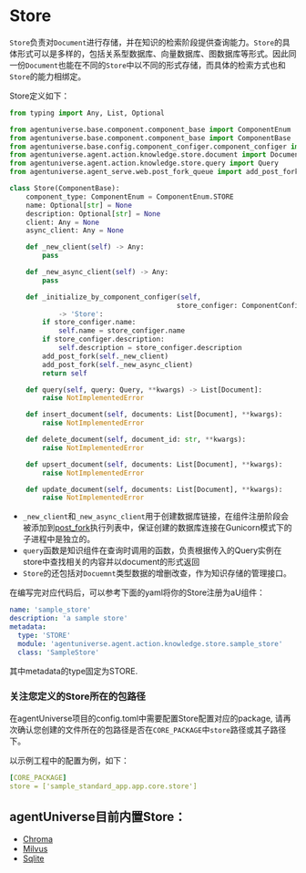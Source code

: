 # Store

`Store`负责对`Document`进行存储，并在知识的检索阶段提供查询能力。`Store`的具体形式可以是多样的，包括关系型数据库、向量数据库、图数据库等形式。因此同一份`Document`也能在不同的`Store`中以不同的形式存储，而具体的检索方式也和`Store`的能力相绑定。

Store定义如下：
```python
from typing import Any, List, Optional

from agentuniverse.base.component.component_base import ComponentEnum
from agentuniverse.base.component.component_base import ComponentBase
from agentuniverse.base.config.component_configer.component_configer import ComponentConfiger
from agentuniverse.agent.action.knowledge.store.document import Document
from agentuniverse.agent.action.knowledge.store.query import Query
from agentuniverse.agent_serve.web.post_fork_queue import add_post_fork

class Store(ComponentBase):
    component_type: ComponentEnum = ComponentEnum.STORE
    name: Optional[str] = None
    description: Optional[str] = None
    client: Any = None
    async_client: Any = None

    def _new_client(self) -> Any:
        pass

    def _new_async_client(self) -> Any:
        pass

    def _initialize_by_component_configer(self,
                                         store_configer: ComponentConfiger) \
            -> 'Store':
        if store_configer.name:
            self.name = store_configer.name
        if store_configer.description:
            self.description = store_configer.description
        add_post_fork(self._new_client)
        add_post_fork(self._new_async_client)
        return self

    def query(self, query: Query, **kwargs) -> List[Document]:
        raise NotImplementedError

    def insert_document(self, documents: List[Document], **kwargs):
        raise NotImplementedError

    def delete_document(self, document_id: str, **kwargs):
        raise NotImplementedError

    def upsert_document(self, documents: List[Document], **kwargs):
        raise NotImplementedError

    def update_document(self, documents: List[Document], **kwargs):
        raise NotImplementedError
```
- `_new_client`和`_new_async_client`用于创建数据库链接，在组件注册阶段会被添加到[post_fork](../../技术组件/服务化/Web_Server.md)执行列表中，保证创建的数据库连接在Gunicorn模式下的子进程中是独立的。
- `query`函数是知识组件在查询时调用的函数，负责根据传入的Query实例在store中查找相关的内容并以document的形式返回
- `Store`的还包括对`Docuemnt`类型数据的增删改查，作为知识存储的管理接口。

在编写完对应代码后，可以参考下面的yaml将你的Store注册为aU组件：
```yaml
name: 'sample_store'
description: 'a sample store'
metadata:
  type: 'STORE'
  module: 'agentuniverse.agent.action.knowledge.store.sample_store'
  class: 'SampleStore'
```
其中metadata的type固定为STORE.

### 关注您定义的Store所在的包路径
在agentUniverse项目的config.toml中需要配置Store配置对应的package, 请再次确认您创建的文件所在的包路径是否在`CORE_PACKAGE`中`store`路径或其子路径下。

以示例工程中的配置为例，如下：
```yaml
[CORE_PACKAGE]
store = ['sample_standard_app.app.core.store']
```

## agentUniverse目前内置Store：
- [Chroma](../../技术组件/存储/ChromaDB.md)
- [Milvus](../../技术组件/存储/Milvus.md)
- [Sqlite](../../技术组件/存储/Sqlite.md)